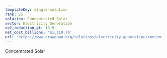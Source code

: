```yaml
---
templateKey: single-solution
rank: 25
solution: Concentrated Solar
sector: Electricity Generation
co2_reduction_gt: 10.9
net_cost_billions: '$1,319.70'
url: 'https://www.drawdown.org/solutions/electricity-generation/concentrated-solar'
---
```


Concentrated Solar